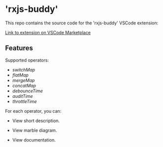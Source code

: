 # 'rxjs-buddy'

This repo contains the source code for the 'rxjs-buddy' VSCode extension:

[Link to extension on VSCode Marketplace](https://marketplace.visualstudio.com/items?itemName=NamanSancheti.rxjs-buddy)

## Features

Supported operators:

* *switchMap*
* *flatMap*
* *mergeMap*
* *concatMap*
* *debounceTime*
* *auditTime*
* *throttleTime*

For each operator, you can:

* View short description.

* View marble diagram.

* View documentation.

